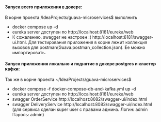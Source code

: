 #### Запуск всего приложения в докере:
В корне проекта /IdeaProjects/guava-microservices$ выполнить 
* docker compose up -d
* eureka server доступен по http://localhost:8181/eureka/web
* К сожалению, swagger не настроен :( http://localhost:8181/swagger-ui.html. 
Для тестирования приложения в корне лежит коллекция вызовов для postman(Guava.postman_collection.json). 
Ее можно импортировать.

#### Запуск приложения локально и поднятие в докере postgres и кластер кафки:
Так же в корне проекта ~/IdeaProjects/guava-microservices$ 
* docker compose -f docker-compose-db-and-kafka.yml up -d
* eureka server доступен по http://localhost:8181/eureka/web
* swagger OrderService http://localhost:8082/swagger-ui/index.html
* swagger DeliveryService http://localhost:8083/swagger-ui/index.html 
(для сервиса сделан super user с правами админа. Логин: admin Пароль: admin)
